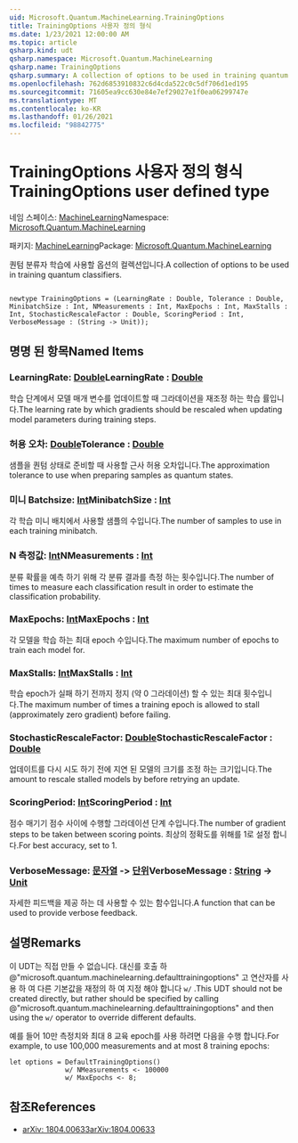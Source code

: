 ```yaml
---
uid: Microsoft.Quantum.MachineLearning.TrainingOptions
title: TrainingOptions 사용자 정의 형식
ms.date: 1/23/2021 12:00:00 AM
ms.topic: article
qsharp.kind: udt
qsharp.namespace: Microsoft.Quantum.MachineLearning
qsharp.name: TrainingOptions
qsharp.summary: A collection of options to be used in training quantum classifiers.
ms.openlocfilehash: 762d6853910832c6d4cda522c0c5df706d1ed195
ms.sourcegitcommit: 71605ea9cc630e84e7ef29027e1f0ea06299747e
ms.translationtype: MT
ms.contentlocale: ko-KR
ms.lasthandoff: 01/26/2021
ms.locfileid: "98842775"
---
```

# <a name="trainingoptions-user-defined-type"></a><span data-ttu-id="da2da-102">TrainingOptions 사용자 정의 형식</span><span class="sxs-lookup"><span data-stu-id="da2da-102">TrainingOptions user defined type</span></span>

<span data-ttu-id="da2da-103">네임 스페이스: [MachineLearning](xref:Microsoft.Quantum.MachineLearning)</span><span class="sxs-lookup"><span data-stu-id="da2da-103">Namespace: [Microsoft.Quantum.MachineLearning](xref:Microsoft.Quantum.MachineLearning)</span></span>

<span data-ttu-id="da2da-104">패키지: [MachineLearning](https://nuget.org/packages/Microsoft.Quantum.MachineLearning)</span><span class="sxs-lookup"><span data-stu-id="da2da-104">Package: [Microsoft.Quantum.MachineLearning](https://nuget.org/packages/Microsoft.Quantum.MachineLearning)</span></span>


<span data-ttu-id="da2da-105">퀀텀 분류자 학습에 사용할 옵션의 컬렉션입니다.</span><span class="sxs-lookup"><span data-stu-id="da2da-105">A collection of options to be used in training quantum classifiers.</span></span>

```qsharp

newtype TrainingOptions = (LearningRate : Double, Tolerance : Double, MinibatchSize : Int, NMeasurements : Int, MaxEpochs : Int, MaxStalls : Int, StochasticRescaleFactor : Double, ScoringPeriod : Int, VerboseMessage : (String -> Unit));
```



## <a name="named-items"></a><span data-ttu-id="da2da-106">명명 된 항목</span><span class="sxs-lookup"><span data-stu-id="da2da-106">Named Items</span></span>

### <a name="learningrate--double"></a><span data-ttu-id="da2da-107">LearningRate: [Double](xref:microsoft.quantum.lang-ref.double)</span><span class="sxs-lookup"><span data-stu-id="da2da-107">LearningRate : [Double](xref:microsoft.quantum.lang-ref.double)</span></span>

<span data-ttu-id="da2da-108">학습 단계에서 모델 매개 변수를 업데이트할 때 그라데이션을 재조정 하는 학습 률입니다.</span><span class="sxs-lookup"><span data-stu-id="da2da-108">The learning rate by which gradients should be rescaled when updating model parameters during training steps.</span></span>
### <a name="tolerance--double"></a><span data-ttu-id="da2da-109">허용 오차: [Double](xref:microsoft.quantum.lang-ref.double)</span><span class="sxs-lookup"><span data-stu-id="da2da-109">Tolerance : [Double](xref:microsoft.quantum.lang-ref.double)</span></span>

<span data-ttu-id="da2da-110">샘플을 퀀텀 상태로 준비할 때 사용할 근사 허용 오차입니다.</span><span class="sxs-lookup"><span data-stu-id="da2da-110">The approximation tolerance to use when preparing samples as quantum states.</span></span>
### <a name="minibatchsize--int"></a><span data-ttu-id="da2da-111">미니 Batchsize: [Int](xref:microsoft.quantum.lang-ref.int)</span><span class="sxs-lookup"><span data-stu-id="da2da-111">MinibatchSize : [Int](xref:microsoft.quantum.lang-ref.int)</span></span>

<span data-ttu-id="da2da-112">각 학습 미니 배치에서 사용할 샘플의 수입니다.</span><span class="sxs-lookup"><span data-stu-id="da2da-112">The number of samples to use in each training minibatch.</span></span>
### <a name="nmeasurements--int"></a><span data-ttu-id="da2da-113">N 측정값: [Int](xref:microsoft.quantum.lang-ref.int)</span><span class="sxs-lookup"><span data-stu-id="da2da-113">NMeasurements : [Int](xref:microsoft.quantum.lang-ref.int)</span></span>

<span data-ttu-id="da2da-114">분류 확률을 예측 하기 위해 각 분류 결과를 측정 하는 횟수입니다.</span><span class="sxs-lookup"><span data-stu-id="da2da-114">The number of times to measure each classification result in order to estimate the classification probability.</span></span>
### <a name="maxepochs--int"></a><span data-ttu-id="da2da-115">MaxEpochs: [Int](xref:microsoft.quantum.lang-ref.int)</span><span class="sxs-lookup"><span data-stu-id="da2da-115">MaxEpochs : [Int](xref:microsoft.quantum.lang-ref.int)</span></span>

<span data-ttu-id="da2da-116">각 모델을 학습 하는 최대 epoch 수입니다.</span><span class="sxs-lookup"><span data-stu-id="da2da-116">The maximum number of epochs to train each model for.</span></span>
### <a name="maxstalls--int"></a><span data-ttu-id="da2da-117">MaxStalls: [Int](xref:microsoft.quantum.lang-ref.int)</span><span class="sxs-lookup"><span data-stu-id="da2da-117">MaxStalls : [Int](xref:microsoft.quantum.lang-ref.int)</span></span>

<span data-ttu-id="da2da-118">학습 epoch가 실패 하기 전까지 정지 (약 0 그라데이션) 할 수 있는 최대 횟수입니다.</span><span class="sxs-lookup"><span data-stu-id="da2da-118">The maximum number of times a training epoch is allowed to stall (approximately zero gradient) before failing.</span></span>
### <a name="stochasticrescalefactor--double"></a><span data-ttu-id="da2da-119">StochasticRescaleFactor: [Double](xref:microsoft.quantum.lang-ref.double)</span><span class="sxs-lookup"><span data-stu-id="da2da-119">StochasticRescaleFactor : [Double](xref:microsoft.quantum.lang-ref.double)</span></span>

<span data-ttu-id="da2da-120">업데이트를 다시 시도 하기 전에 지연 된 모델의 크기를 조정 하는 크기입니다.</span><span class="sxs-lookup"><span data-stu-id="da2da-120">The amount to rescale stalled models by before retrying an update.</span></span>
### <a name="scoringperiod--int"></a><span data-ttu-id="da2da-121">ScoringPeriod: [Int](xref:microsoft.quantum.lang-ref.int)</span><span class="sxs-lookup"><span data-stu-id="da2da-121">ScoringPeriod : [Int](xref:microsoft.quantum.lang-ref.int)</span></span>

<span data-ttu-id="da2da-122">점수 매기기 점수 사이에 수행할 그라데이션 단계 수입니다.</span><span class="sxs-lookup"><span data-stu-id="da2da-122">The number of gradient steps to be taken between scoring points.</span></span>
<span data-ttu-id="da2da-123">최상의 정확도를 위해를 1로 설정 합니다.</span><span class="sxs-lookup"><span data-stu-id="da2da-123">For best accuracy, set to 1.</span></span>
### <a name="verbosemessage--string---unit"></a><span data-ttu-id="da2da-124">VerboseMessage: [문자열](xref:microsoft.quantum.lang-ref.string) -> [단위](xref:microsoft.quantum.lang-ref.unit)</span><span class="sxs-lookup"><span data-stu-id="da2da-124">VerboseMessage : [String](xref:microsoft.quantum.lang-ref.string) -> [Unit](xref:microsoft.quantum.lang-ref.unit)</span></span>

<span data-ttu-id="da2da-125">자세한 피드백을 제공 하는 데 사용할 수 있는 함수입니다.</span><span class="sxs-lookup"><span data-stu-id="da2da-125">A function that can be used to provide verbose feedback.</span></span>

## <a name="remarks"></a><span data-ttu-id="da2da-126">설명</span><span class="sxs-lookup"><span data-stu-id="da2da-126">Remarks</span></span>

<span data-ttu-id="da2da-127">이 UDT는 직접 만들 수 없습니다. 대신를 호출 하 @"microsoft.quantum.machinelearning.defaulttrainingoptions" 고 연산자를 사용 하 여 다른 기본값을 재정의 하 여 지정 해야 합니다 `w/` .</span><span class="sxs-lookup"><span data-stu-id="da2da-127">This UDT should not be created directly, but rather should be specified by calling @"microsoft.quantum.machinelearning.defaulttrainingoptions" and then using the `w/` operator to override different defaults.</span></span>

<span data-ttu-id="da2da-128">예를 들어 10만 측정치와 최대 8 교육 epoch를 사용 하려면 다음을 수행 합니다.</span><span class="sxs-lookup"><span data-stu-id="da2da-128">For example, to use 100,000 measurements and at most 8 training epochs:</span></span>

```qsharp
let options = DefaultTrainingOptions()
              w/ NMeasurements <- 100000
              w/ MaxEpochs <- 8;
```

## <a name="references"></a><span data-ttu-id="da2da-129">참조</span><span class="sxs-lookup"><span data-stu-id="da2da-129">References</span></span>

- [<span data-ttu-id="da2da-130">arXiv: 1804.00633</span><span class="sxs-lookup"><span data-stu-id="da2da-130">arXiv:1804.00633</span></span>](https://arxiv.org/abs/1804.00633)